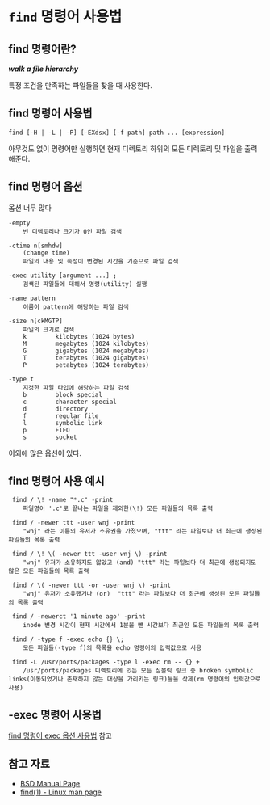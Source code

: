 # `find` 명령어 사용법

## find 명령어란?

_**walk a file hierarchy**_

특정 조건을 만족하는 파일들을 찾을 때 사용한다.

## find 명령어 사용법

    find [-H | -L | -P] [-EXdsx] [-f path] path ... [expression]

아무것도 없이 명령어만 실행하면 현재 디렉토리 하위의 모든 디렉토리 및 파일을 출력해준다.

## find 명령어 옵션

옵션 너무 많다

	-empty
        빈 디렉토리나 크기가 0인 파일 검색

    -ctime n[smhdw]
        (change time)
        파일의 내용 및 속성이 변경된 시간을 기준으로 파일 검색

    -exec utility [argument ...] ;
        검색된 파일들에 대해서 명령(utility) 실행
		 
    -name pattern
        이름이 pattern에 해당하는 파일 검색

    -size n[ckMGTP]
        파일의 크기로 검색
        k	     kilobytes (1024 bytes)
        M	     megabytes (1024 kilobytes)
        G	     gigabytes (1024 megabytes)
        T	     terabytes (1024 gigabytes)
        P	     petabytes (1024 terabytes)

    -type t
        지정한 파일 타입에 해당하는 파일 검색
        b	     block special
        c	     character special
        d	     directory
        f	     regular file
        l	     symbolic link
        p	     FIFO
        s	     socket

이외에 많은 옵션이 있다.


## find 명령어 사용 예시

     find / \! -name "*.c" -print
        파일명이 '.c'로 끝나는 파일을 제외한(\!) 모든 파일들의 목록 출력

     find / -newer ttt -user wnj -print
        "wnj" 라는 이름의 유저가 소유권을 가졌으며, "ttt" 라는 파일보다 더 최근에 생성된 파일들의 목록 출력 

     find / \! \( -newer ttt -user wnj \) -print
        "wnj" 유저가 소유하지도 않았고 (and) "ttt" 라는 파일보다 더 최근에 생성되지도 않은 모든 파일들의 목록 출력

     find / \( -newer ttt -or -user wnj	\) -print
        "wnj" 유저가 소유했거나 (or)  "ttt" 라는 파일보다 더 최근에 생성된 모든 파일들의 목록 출력

     find / -newerct '1	minute ago' -print
        inode 변경 시간이 현재 시간에서 1분을 뺀 시간보다 최근인 모든 파일들의 목록 출력 

     find / -type f -exec echo {} \;
        모든 파일들(-type f)의 목록을 echo 명령어의 입력값으로 사용

     find -L /usr/ports/packages -type l -exec rm -- {}	+
        /usr/ports/packages 디렉토리에 있는 모든 심볼릭 링크 중 broken symbolic links(이동되었거나 존재하지 않는 대상을 가리키는 링크)들을 삭제(rm 명령어의 입력값으로 사용)

## -exec 명령어 사용법

[find 명령어 exec 옵션 사용법](find_명령어_exec_옵션_사용법.md) 참고

## 참고 자료
- [BSD Manual Page](https://www.freebsd.org/cgi/man.cgi?find(1))
- [find(1) - Linux man page](https://linux.die.net/man/1/find)